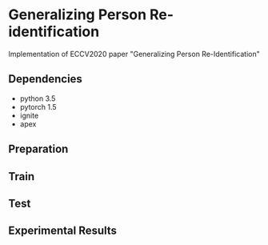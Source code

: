 # Generalizing Person Re-identification
Implementation of ECCV2020 paper "Generalizing Person Re-Identification"

## Dependencies
* python 3.5
* pytorch 1.5
* ignite
* apex

## Preparation

## Train

## Test

## Experimental Results









